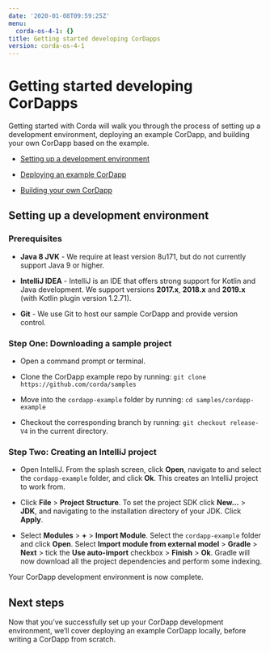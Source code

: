 ```yaml
---
date: '2020-01-08T09:59:25Z'
menu:
  corda-os-4-1: {}
title: Getting started developing CorDapps
version: corda-os-4-1
---
```



# Getting started developing CorDapps


Getting started with Corda will walk you through the process of setting up a development environment, deploying an example CorDapp, and building your own CorDapp based on the example.


* [Setting up a development environment](#setting-up-a-development-environment)


* [Deploying an example CorDapp](./quickstart-deploy.html)


* [Building your own CorDapp](./quickstart-build.html)



## Setting up a development environment


### Prerequisites


* **Java 8 JVK** - We require at least version 8u171, but do not currently support Java 9 or higher.


* **IntelliJ IDEA** - IntelliJ is an IDE that offers strong support for Kotlin and Java development. We support versions **2017.x**, **2018.x** and **2019.x** (with Kotlin plugin version 1.2.71).


* **Git** - We use Git to host our sample CorDapp and provide version control.



### Step One: Downloading a sample project


* Open a command prompt or terminal.


* Clone the CorDapp example repo by running: `git clone https://github.com/corda/samples`


* Move into the `cordapp-example` folder by running: `cd samples/cordapp-example`


* Checkout the corresponding branch by running: `git checkout release-V4` in the current directory.



### Step Two: Creating an IntelliJ project


* Open IntelliJ. From the splash screen, click **Open**, navigate to and select the `cordapp-example` folder, and click **Ok**. This creates an IntelliJ project to work from.


* Click **File** >  **Project Structure**. To set the project SDK click **New…** > **JDK**, and navigating to the installation directory of your JDK. Click **Apply**.


* Select **Modules** > **+** > **Import Module**. Select the `cordapp-example` folder and click **Open**. Select **Import module from external model** > **Gradle** > **Next** > tick the **Use auto-import** checkbox > **Finish** > **Ok**. Gradle will now download all the project dependencies and perform some indexing.


Your CorDapp development environment is now complete.


## Next steps

Now that you’ve successfully set up your CorDapp development environment, we’ll cover deploying an example CorDapp locally, before writing a CorDapp from scratch.


